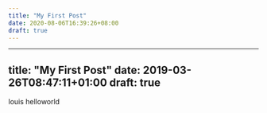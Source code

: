 ```yaml
---
title: "My First Post"
date: 2020-08-06T16:39:26+08:00
draft: true
---
```


---
title: "My First Post"
date: 2019-03-26T08:47:11+01:00
draft: true
---

louis helloworld
